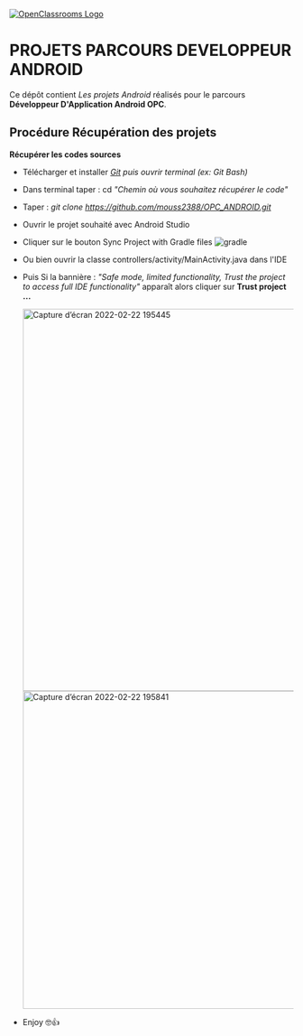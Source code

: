 [![OpenClassrooms Logo](https://user-images.githubusercontent.com/33864802/155199202-dc020854-9a0e-454e-ab1d-7d49d0f6d2b4.png)](https://openclassrooms.com/fr/)


# PROJETS PARCOURS DEVELOPPEUR ANDROID

Ce dépôt contient _Les projets Android_ réalisés pour le parcours **Développeur D'Application Android OPC**.

## Procédure Récupération des projets

**Récupérer les codes sources**
* Télécharger et installer _[Git](https://git-scm.com/downloads "Télécharger Git") puis ouvrir terminal (ex: Git Bash)_
* Dans terminal taper : cd _"Chemin où vous souhaitez récupérer le code"_
* Taper :  _git clone https://github.com/mouss2388/OPC_ANDROID.git_
* Ouvrir le projet souhaité avec Android Studio
* Cliquer sur le bouton Sync Project with Gradle files
     ![gradle](https://user-images.githubusercontent.com/33864802/155198847-5807e15b-bbfc-4fb0-8252-9ffa8564b2bb.png)
* Ou bien ouvrir la classe controllers/activity/MainActivity.java dans l'IDE 

* Puis Si la bannière : *"Safe mode, limited functionality, Trust the project to access full IDE functionality"* apparaît alors cliquer sur **Trust project ...**

     <img width="677" alt="Capture d’écran 2022-02-22 195445" src="https://user-images.githubusercontent.com/33864802/155199794-f456a69b-9c4d-417c-8066-5b1addcb1002.png">

     <img width="563" alt="Capture d’écran 2022-02-22 195841" src="https://user-images.githubusercontent.com/33864802/155200299-975ec7ac-d20f-43d5-9fdd-480acb1191de.png">

* Enjoy 🤓👍
